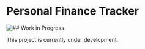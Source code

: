 # Personal Finance Tracker
![## Work in Progress](https://img.shields.io/badge/status-in%20progress-yellow)


This project is currently under development.

